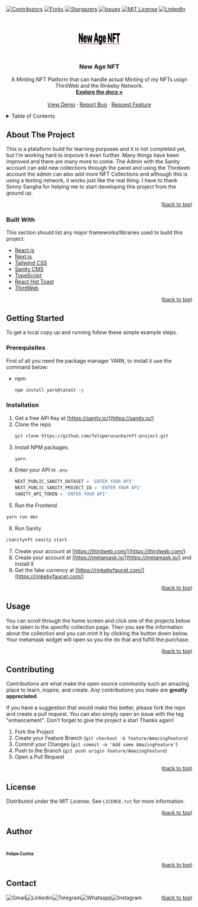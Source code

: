 <div id="top"></div>

[![Contributors][contributors-shield]][contributors-url]
[![Forks][forks-shield]][forks-url]
[![Stargazers][stars-shield]][stars-url]
[![Issues][issues-shield]][issues-url]
[![MIT License][license-shield]][license-url]
[![LinkedIn][linkedin-shield]][linkedin]



<!-- PROJECT LOGO -->
<br />
<div align="center">
  <a href="https://github.com/feliperucunha/nft-project">
    <img src="public/images/logo.png" alt="Logo" width="120" height="80">
  </a>

  <h3 align="center">New Age NFT</h3>

  <p align="center">
    A Minting NFT Platform that can handle actual Minting of my NFTs usign ThirdWeb and the Rinkeby Network.
    <br />
    <a href="https://github.com/feliperucunha/nft-project"><strong>Explore the docs »</strong></a>
    <br />
    <br />
    <a href="https://nft-project-psi.vercel.app/">View Demo</a>
    ·
    <a href="https://github.com/feliperucunha/nft-project/issues">Report Bug</a>
    ·
    <a href="https://github.com/feliperucunha/nft-project/issues">Request Feature</a>
  </p>
</div>



<!-- TABLE OF CONTENTS -->
<details>
  <summary>Table of Contents</summary>
  <ol>
    <li>
      <a href="#about-the-project">About The Project</a>
      <ul>
        <li><a href="#built-with">Built With</a></li>
      </ul>
    </li>
    <li>
      <a href="#getting-started">Getting Started</a>
      <ul>
        <li><a href="#prerequisites">Prerequisites</a></li>
        <li><a href="#installation">Installation</a></li>
      </ul>
    </li>
    <li><a href="#usage">Usage</a></li>
    <!-- <li><a href="#roadmap">Roadmap</a></li> -->
    <li><a href="#contributing">Contributing</a></li>
    <li><a href="#license">License</a></li>
    <li><a href="#contact">Contact</a></li>
    <!-- <li><a href="#acknowledgments">Acknowledgments</a></li> -->
  </ol>
</details>



<!-- ABOUT THE PROJECT -->
## About The Project

This is a plataform build for learning purposes and it is not completed yet, but I'm working hard to improve it even further. Many things have been improved and there are many more to come. The Admin with the Sanity account can add new collections through the panel and using the Thirdweb account the admin can also add more NFT Collections and although this is using a testing network, it works just like the real thing. I have to thank Sonny Sangha for helping me to start developing this project from the ground up.

<p align="right">(<a href="#top">back to top</a>)</p>



### Built With

This section should list any major frameworks/libraries used to build this project.

* [React.js](https://reactjs.org/)
* [Next.js](https://nextjs.org/)
* [Tailwind CSS](https://tailwindcss.com/)
* [Sanity CMS](https://sanity.io/)
* [TypeScript](https://www.typescriptlang.org/)
* [React Hot Toast](https://react-hook-form.com/)
* [ThirdWeb](https://www.sanity.io/plugins/react-portable-text)

<p align="right">(<a href="#top">back to top</a>)</p>



<!-- GETTING STARTED -->
## Getting Started

To get a local copy up and running follow these simple example steps.

### Prerequisites

First of all you need the package manager YARN, to install it use the command below:
* npm
  ```sh
  npm install yarn@latest -g
  ```

### Installation

1. Get a free API Key at [https://sanity.io/](https://sanity.io/)
2. Clone the repo
   ```sh
   git clone https://github.com/feliperucunha/nft-project.git
   ```
3. Install NPM packages
   ```sh
   yarn
   ```
4. Enter your API in `.env`
   ```js
   NEXT_PUBLIC_SANITY_DATASET = 'ENTER YOUR API'
   NEXT_PUBLIC_SANITY_PROJECT_ID = 'ENTER YOUR API'
   SANITY_API_TOKEN = 'ENTER YOUR API'
   ```
5. Run the Frontend
```sh
yarn run dev
```
6. Run Sanity
```sh
/sanitynft sanity start
```
7. Create your account at [https://thirdweb.com/](https://thirdweb.com/)
8. Create your account at [https://metamask.io/](https://metamask.io/) and install it
9. Get the fake currency at [https://rinkebyfaucet.com/](https://rinkebyfaucet.com/)

<p align="right">(<a href="#top">back to top</a>)</p>



<!-- USAGE EXAMPLES -->
## Usage

You can scroll through the home screen and click one of the projects below to be taken to the specific collection page.
Then you see the information about the collection and you can mint it by clicking the button
down below. Your metamask widget will open so you the do that and fulfill the purchase.


<p align="right">(<a href="#top">back to top</a>)</p>



<!-- ROADMAP -->
<!-- ## Roadmap

- [x] Add Changelog
- [x] Add back to top links
- [ ] Add Additional Templates w/ Examples
- [ ] Add "components" document to easily copy & paste sections of the readme
- [ ] Multi-language Support
    - [ ] Chinese
    - [ ] Spanish

See the [open issues](https://github.com/feliperucunha/nft-project/issues) for a full list of proposed features (and known issues).

<p align="right">(<a href="#top">back to top</a>)</p> -->



<!-- CONTRIBUTING -->
## Contributing

Contributions are what make the open source community such an amazing place to learn, inspire, and create. Any contributions you make are **greatly appreciated**.

If you have a suggestion that would make this better, please fork the repo and create a pull request. You can also simply open an issue with the tag "enhancement".
Don't forget to give the project a star! Thanks again!

1. Fork the Project
2. Create your Feature Branch (`git checkout -b feature/AmazingFeature`)
3. Commit your Changes (`git commit -m 'Add some AmazingFeature'`)
4. Push to the Branch (`git push origin feature/AmazingFeature`)
5. Open a Pull Request

<p align="right">(<a href="#top">back to top</a>)</p>



<!-- LICENSE -->
## License

Distributed under the MIT License. See `LICENSE.txt` for more information.

<p align="right">(<a href="#top">back to top</a>)</p>

## Author

<a href="https://github.com/feliperucunha">
 <img style="border-radius: 50%;" src="https://avatars.githubusercontent.com/u/51034888?s=400&u=d957f24c0607b08051d57bd562e17db9cf811421&v=4" width="100px;" alt=""/>
 <br />
 <sub><b>Felipe Cunha</b></sub></a>
 <br />

<p align="right">(<a href="#top">back to top</a>)</p>

## Contact

[<img align="left" alt="Gmail" src="https://img.shields.io/badge/Gmail-D14836?style=for-the-badge&logo=gmail&logoColor=white" />](mailto:feliperubenmv@gmail.com?subject=[GitHub]%20Hey,%20Felipe%20Cunha)
[<img align="left" alt="Linkedin" src="https://img.shields.io/badge/linkedin-%230077B5.svg?style=for-the-badge&logo=linkedin&logoColor=white" />][linkedin]
[<img align="left" alt="Telegram" src="https://img.shields.io/badge/Telegram-2CA5E0?style=for-the-badge&logo=telegram&logoColor=white" />][telegram]
[<img align="left" alt="Whatsapp" src="https://img.shields.io/badge/WhatsApp-25D366?style=for-the-badge&logo=whatsapp&logoColor=white" />][whatsapp]
[<img align="left" alt="Instagram" src="https://img.shields.io/badge/<feliperucunha>-%23E4405F.svg?style=for-the-badge&logo=Instagram&logoColor=white" />][instagram] 

<p align="right">(<a href="#top">back to top</a>)</p>



<!-- ACKNOWLEDGMENTS -->
<!-- ## Acknowledgments

Use this space to list resources you find helpful and would like to give credit to. I've included a few of my favorites to kick things off!

* [Choose an Open Source License](https://choosealicense.com)
* [GitHub Emoji Cheat Sheet](https://www.webpagefx.com/tools/emoji-cheat-sheet)
* [Malven's Flexbox Cheatsheet](https://flexbox.malven.co/)
* [Malven's Grid Cheatsheet](https://grid.malven.co/)
* [Img Shields](https://shields.io)
* [GitHub Pages](https://pages.github.com)
* [Font Awesome](https://fontawesome.com)
* [React Icons](https://react-icons.github.io/react-icons/search)

<p align="right">(<a href="#top">back to top</a>)</p> -->



<!-- MARKDOWN LINKS & IMAGES -->
<!-- https://www.markdownguide.org/basic-syntax/#reference-style-links -->
[contributors-shield]: https://img.shields.io/github/contributors/feliperucunha/nft-project.svg?style=for-the-badge
[contributors-url]: https://github.com/feliperucunha/nft-project/graphs/contributors
[forks-shield]: https://img.shields.io/github/forks/feliperucunha/nft-project.svg?style=for-the-badge
[forks-url]: https://github.com/feliperucunha/nft-project/network/members
[stars-shield]: https://img.shields.io/github/stars/feliperucunha/nft-project.svg?style=for-the-badge
[stars-url]: https://github.com/feliperucunha/nft-project/stargazers
[issues-shield]: https://img.shields.io/github/issues/feliperucunha/nft-project.svg?style=for-the-badge
[issues-url]: https://github.com/feliperucunha/nft-project/issues
[license-shield]: https://img.shields.io/github/license/feliperucunha/nft-project.svg?style=for-the-badge
[license-url]: https://github.com/feliperucunha/nft-project/blob/main/LICENSE.txt
[linkedin-shield]: https://img.shields.io/badge/-LinkedIn-black.svg?style=for-the-badge&logo=linkedin&colorB=555
[product-screenshot]: images/screenshot.png

[whatsapp]: https://wa.me/5591987485395
[telegram]: https://t.me/Felipecunha04
[twitter]: https://twitter.com/feliperubeen
[youtube]: https://youtube.com/
[instagram]: https://www.instagram.com/feliperubeen
[linkedin]: https://www.linkedin.com/in/feliperubencunha/

